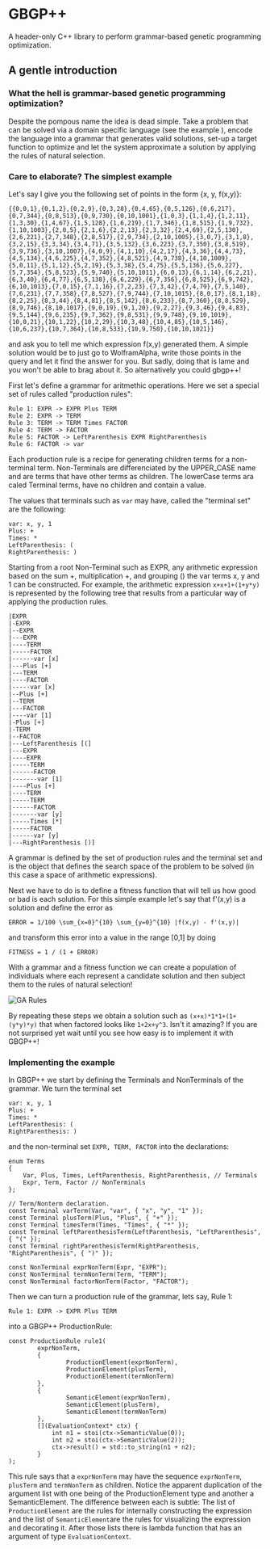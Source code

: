 # GBGP++
A header-only C++ library to perform grammar-based genetic programming optimization.

## A gentle introduction
### What the hell is grammar-based genetic programming optimization?
Despite the pompous name the idea is dead simple. Take a problem that can be solved via a domain specific language (see the example ), encode the language into a grammar that generates valid solutions, set-up a target function to optimize and let the system approximate a solution by applying the rules of natural selection.

### Care to elaborate? The simplest example
Let's say I give you the following set of points in the form {x, y, f(x,y)}:
```
{{0,0,1},{0,1,2},{0,2,9},{0,3,28},{0,4,65},{0,5,126},{0,6,217},{0,7,344},{0,8,513},{0,9,730},{0,10,1001},{1,0,3},{1,1,4},{1,2,11},{1,3,30},{1,4,67},{1,5,128},{1,6,219},{1,7,346},{1,8,515},{1,9,732},{1,10,1003},{2,0,5},{2,1,6},{2,2,13},{2,3,32},{2,4,69},{2,5,130},{2,6,221},{2,7,348},{2,8,517},{2,9,734},{2,10,1005},{3,0,7},{3,1,8},{3,2,15},{3,3,34},{3,4,71},{3,5,132},{3,6,223},{3,7,350},{3,8,519},{3,9,736},{3,10,1007},{4,0,9},{4,1,10},{4,2,17},{4,3,36},{4,4,73},{4,5,134},{4,6,225},{4,7,352},{4,8,521},{4,9,738},{4,10,1009},{5,0,11},{5,1,12},{5,2,19},{5,3,38},{5,4,75},{5,5,136},{5,6,227},{5,7,354},{5,8,523},{5,9,740},{5,10,1011},{6,0,13},{6,1,14},{6,2,21},{6,3,40},{6,4,77},{6,5,138},{6,6,229},{6,7,356},{6,8,525},{6,9,742},{6,10,1013},{7,0,15},{7,1,16},{7,2,23},{7,3,42},{7,4,79},{7,5,140},{7,6,231},{7,7,358},{7,8,527},{7,9,744},{7,10,1015},{8,0,17},{8,1,18},{8,2,25},{8,3,44},{8,4,81},{8,5,142},{8,6,233},{8,7,360},{8,8,529},{8,9,746},{8,10,1017},{9,0,19},{9,1,20},{9,2,27},{9,3,46},{9,4,83},{9,5,144},{9,6,235},{9,7,362},{9,8,531},{9,9,748},{9,10,1019},{10,0,21},{10,1,22},{10,2,29},{10,3,48},{10,4,85},{10,5,146},{10,6,237},{10,7,364},{10,8,533},{10,9,750},{10,10,1021}}
```
and ask you to tell me which expression f(x,y) generated them. A simple solution would be to just go to WolframAlpha, write those points in the query and let it find the answer for you. But sadly, doing that is lame and you won't be able to brag about it. So alternatively you could gbgp++!

First let's define a grammar for aritmethic operations. Here we set a special set of rules called "production rules":

```
Rule 1: EXPR -> EXPR Plus TERM
Rule 2: EXPR -> TERM
Rule 3: TERM -> TERM Times FACTOR
Rule 4: TERM -> FACTOR
Rule 5: FACTOR -> LeftParenthesis EXPR RightParenthesis
Rule 6: FACTOR -> var
```

Each production rule is a recipe for generating children terms for a non-terminal term. Non-Terminals are differenciated by the UPPER_CASE name and are terms that have other terms as children. The lowerCase terms ara caled Terminal terms, have no children and contain a value.

The values that terminals such as `var` may have, called the "terminal set" are the following:

```
var: x, y, 1
Plus: +
Times: *
LeftParenthesis: (
RightParenthesis: )
```

Starting from a root Non-Terminal such as EXPR, any arithmetic expression based on the sum +, multiplication +, and grouping () the var terms x, y and 1 can be constructed. For example, the arithmetic expression `x+x+1+(1+y*y)` is represented by the following tree that results from a particular way of applying the production rules.

```
|EXPR
|-EXPR
|--EXPR
|---EXPR
|----TERM
|-----FACTOR
|------var [x]
|---Plus [+]
|---TERM
|----FACTOR
|-----var [x]
|--Plus [+]
|--TERM
|---FACTOR
|----var [1]
|-Plus [+]
|-TERM
|--FACTOR
|---LeftParenthesis [(]
|---EXPR
|----EXPR
|-----TERM
|------FACTOR
|-------var [1]
|----Plus [+]
|----TERM
|-----TERM
|------FACTOR
|-------var [y]
|-----Times [*]
|-----FACTOR
|------var [y]
|---RightParenthesis [)]
```

A grammar is defined by the set of production rules and the terminal set and is the object that defines the search space of the problem to be solved (in this case a space of arithmetic expressions).

Next we have to do is to define a fitness function that will tell us how good or bad is each solution. For this simple example let's say that f'(x,y) is a solution and define the error as

```
ERROR = 1/100 \sum_{x=0}^{10} \sum_{y=0}^{10} |f(x,y) - f'(x,y)|
```

and transform this error into a value in the range [0,1] by doing
```
FITNESS = 1 / (1 + ERROR)
```

With a grammar and a fitness function we can create a population of individuals where each represent a candidate solution and then subject them to the rules of natural selection!

![GA Rules](https://github.com/CarlosManuelRodr/gbgp/raw/main/img/GeneticAlgorithmsDiagram.png)

By repeating these steps we obtain a solution such as `(x+x)*1*1+(1+(y*y)*y)` that when factored looks like `1+2x+y^3`. Isn't it amazing? If you are not surprised yet wait until you see how easy is to implement it with GBGP++!

### Implementing the example
In GBGP++ we start by defining the Terminals and NonTerminals of the grammar. We turn the terminal set

```
var: x, y, 1
Plus: +
Times: *
LeftParenthesis: (
RightParenthesis: )
```

and the non-terminal set `EXPR, TERM, FACTOR` into the declarations:

```
enum Terms
{
    Var, Plus, Times, LeftParenthesis, RightParenthesis, // Terminals
    Expr, Term, Factor // NonTerminals
};

// Term/Nonterm declaration.
const Terminal varTerm(Var, "var", { "x", "y", "1" });
const Terminal plusTerm(Plus, "Plus", { "+" });
const Terminal timesTerm(Times, "Times", { "*" });
const Terminal leftParenthesisTerm(LeftParenthesis, "LeftParenthesis", { "(" });
const Terminal rightParenthesisTerm(RightParenthesis, "RightParenthesis", { ")" });

const NonTerminal exprNonTerm(Expr, "EXPR");
const NonTerminal termNonTerm(Term, "TERM");
const NonTerminal factorNonTerm(Factor, "FACTOR");
```

Then we can turn a production rule of the grammar, lets say, Rule 1:

```
Rule 1: EXPR -> EXPR Plus TERM
```

into a GBGP++ ProductionRule:

```
const ProductionRule rule1(
        exprNonTerm,
        {
                ProductionElement(exprNonTerm),
                ProductionElement(plusTerm),
                ProductionElement(termNonTerm)
        },
        {
                SemanticElement(exprNonTerm),
                SemanticElement(plusTerm),
                SemanticElement(termNonTerm)
        },
        [](EvaluationContext* ctx) {
            int n1 = stoi(ctx->SemanticValue(0));
            int n2 = stoi(ctx->SemanticValue(2));
            ctx->result() = std::to_string(n1 + n2);
        }
);
```

This rule says that a `exprNonTerm` may have the sequence `exprNonTerm`, `plusTerm` and `termNonTerm` as children. Notice the apparent duplication of the argument list with one being of the ProductionElement type and another a SemanticElement. The difference between each is subtle: The list of `ProductionElement` are the rules for internally constructing the expression and the list of `SemanticElement`are the rules for visualizing the expression and decorating it. After those lists there is lambda function that has an argument of type `EvaluationContext`.